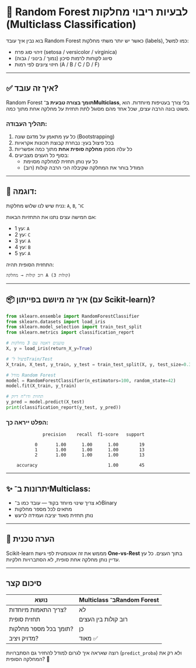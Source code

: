# 🎯 Random Forest לבעיות ריבוי מחלקות (Multiclass Classification)

בוא נבין איך עובד Random Forest כאשר יש יותר משתי מחלקות (labels), כמו למשל:
- זיהוי סוג פרח (setosa / versicolor / virginica)
- סיווג לקוחות לרמות סיכון (נמוך / בינוני / גבוה)
- חיזוי ציונים לפי רמות (A / B / C / D / F)

---

## ✅ איך זה עובד?

Random Forest **תומך בצורה טבעית ב־Multiclass**, בלי צורך בעטיפות מיוחדות.
הוא פשוט בונה הרבה עצים, שכל אחד מהם מסוגל לתת תחזית על מחלקה אחת מתוך כמה.

### תהליך העבודה:
1. כל עץ מתאמן על מדגם שונה (Bootstrapping)
2. בכל פיצול בעץ: נבחרת קבוצת תכונות אקראיות
3. כל עלה מסמן **מחלקה סופית אחת** מתוך כמה אפשריות
4. בסוף כל העצים מצביעים:
   - כל עץ נותן תחזית למחלקה מסוימת
   - המודל בוחר את המחלקה שקיבלה הכי הרבה קולות (רוב)

---

## 🔢 דוגמה:
נניח שיש לנו שלוש מחלקות: `A`, `B`, ו־`C`

אם חמישה עצים נתנו את התחזיות הבאות:
- עץ 1: `A`
- עץ 2: `C`
- עץ 3: `A`
- עץ 4: `B`
- עץ 5: `A`

התחזית הסופית תהיה:
```
רוב קולות → מחלקה A (3 קולות)
```

---

## 📦 איך זה מיושם בפייתון (עם Scikit-learn)?

```python
from sklearn.ensemble import RandomForestClassifier
from sklearn.datasets import load_iris
from sklearn.model_selection import train_test_split
from sklearn.metrics import classification_report

# טוענים דאטה עם 3 מחלקות
X, y = load_iris(return_X_y=True)

# פיצול ל־Train/Test
X_train, X_test, y_train, y_test = train_test_split(X, y, test_size=0.3, random_state=42)

# מודל Random Forest
model = RandomForestClassifier(n_estimators=100, random_state=42)
model.fit(X_train, y_train)

# תחזית ודו"ח דיוק
y_pred = model.predict(X_test)
print(classification_report(y_test, y_pred))
```

### הפלט ייראה כך:
```
              precision    recall  f1-score   support

           0       1.00      1.00      1.00        19
           1       1.00      1.00      1.00        13
           2       1.00      1.00      1.00        13

    accuracy                           1.00        45
```

---

## ✨ יתרונות ב־Multiclass:

- לא צריך שינוי מיוחד בקוד — עובד כמו ב־Binary
- מתאים לכל מספר מחלקות
- נותן תחזית מאוד יציבה ועמידה לרעש

---

## 🧠 הערה טכנית
Scikit-learn מממש את זה אוטומטית לפי גישת **One-vs-Rest** בתוך העצים. כל עץ עדיין נותן מחלקה אחת סופית, לא הסתברויות חלקיות.

---

## סיכום קצר

| נושא | Multiclass ב־Random Forest |
|------|----------------------------|
| צריך התאמות מיוחדות? | לא |
| תחזית סופית | רוב קולות בין העצים |
| תומך בכל מספר מחלקות? | כן |
| מדויק ויציב? | מאוד ✅ |

רוצה שאראה איך לגרום למודל להחזיר גם הסתברויות (`predict_proba`) ולא רק את המחלקה הסופית? 🎯
